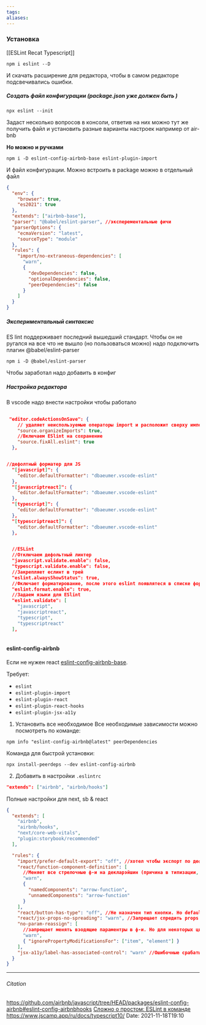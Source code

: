 ```yaml
---
tags: 
aliases: 
---
```

### Установка

[[ESLint Recat Typescript]]

```
npm i eslint --D
```
И скачать расширение для редактора, чтобы в самом редакторе подсвечивались ошибки.

##### Создать файл конфигурации (package.json уже должен быть )
```
npx eslint --init
```
Задаст несколько вопросов в консоли, ответив на них можно тут же получить файл и установить разные варианты настроек например от air-bnb

**Но можно и ручками**
```
npm i -D eslint-config-airbnb-base eslint-plugin-import
```

И файл конфигурации. Можно встроить в package можно в отдельный файл
```json
{
  "env": {
    "browser": true,
    "es2021": true
  },
  "extends": ["airbnb-base"],
  "parser": "@babel/eslint-parser", //эксперементальные фичи
  "parserOptions": {
    "ecmaVersion": "latest",
    "sourceType": "module"
  },
  "rules": {
    "import/no-extraneous-dependencies": [
      "warn",
      {
        "devDependencies": false,
        "optionalDependencies": false,
        "peerDependencies": false
      }
    ]
  }
}
```

##### Экспериментальный синтаксис
ES lint поддерживает последний вышедший стандарт. Чтобы он не ругался на все что не вышло (но пользоваться можно) надо подключить плагин @babel/eslint-parser
```
npm i -D @babel/eslint-parser
```
Чтобы заработал надо добавить в конфиг

##### Настройка редактора
В vscode надо внести настройки чтобы работало
```json
 
 "editor.codeActionsOnSave": {
    // удаляет неиспользуемые операторы import и расположит сверху импорты с глобальными
    "source.organizeImports": true,
    //Включаем ESlint на сохранение
    "source.fixAll.eslint": true
  },


//дефолтный форматер для JS
  "[javascript]": {
    "editor.defaultFormatter": "dbaeumer.vscode-eslint"
  },
  "[javascriptreact]": {
    "editor.defaultFormatter": "dbaeumer.vscode-eslint"
  },
  "[typescript]": {
    "editor.defaultFormatter": "dbaeumer.vscode-eslint"
  },
  "[typescriptreact]": {
    "editor.defaultFormatter": "dbaeumer.vscode-eslint"
  },


  //ESLint
  //Отключаем дефольтный линтер
  "javascript.validate.enable": false,
  "typescript.validate.enable": false,
  //Закрепляет еслинт в трей
  "eslint.alwaysShowStatus": true,
  //Фключает форматирование, после этого eslint появлятеся в списке форматеров
  "eslint.format.enable": true,
  //Задаем языки для ESlint
  "eslint.validate": [
    "javascript",
    "javascriptreact",
    "typescript",
    "typescriptreact"
  ],



```

#### eslint-config-airbnb
Если не нужен react [eslint-config-airbnb-base](https://npmjs.com/eslint-config-airbnb-base).

Требует:
- `eslint`
- `eslint-plugin-import`
- `eslint-plugin-react`
- `eslint-plugin-react-hooks`
- `eslint-plugin-jsx-a11y`

1. Установить все необходимое
Все необходимые зависимости можно посмотреть по команде:

```
npm info "eslint-config-airbnb@latest" peerDependencies
```

Команда для быстрой установки:

```
npx install-peerdeps --dev eslint-config-airbnb
```

2. Добавить в настройки  `.eslintrc`
```json
"extends": ["airbnb", "airbnb/hooks"]
```
Полные настройки для next, sb & react
```json
{
  "extends": [
    "airbnb",
    "airbnb/hooks",
    "next/core-web-vitals",
    "plugin:storybook/recommended"
  ],

  "rules": {
    "import/prefer-default-export": "off", //хотел чтобы экспорт по дефолту, дурачок
    "react/function-component-definition": [
      //Меняет все стрелочные ф-и на декларэйшин (причина в типизации, но пока я не умею)
      "warn",
      {
        "namedComponents": "arrow-function",
        "unnamedComponents": "arrow-function"
      }
    ],
    "react/button-has-type": "off", //Не назначен тип кнопки. Но defaultProps не видит - пришлось выключить
    "react/jsx-props-no-spreading": "warn", //Запрещает спредить props
    "no-param-reassign": [
      //запрещает менять взодящие параментры в ф-и. Но для некоторых циклов это правило не имеет смысла
      "warn",
      { "ignorePropertyModificationsFor": ["item", "element"] }
    ],
    "jsx-a11y/label-has-associated-control": "warn" //Ошибочные срабатывания.
  }
}

```


---
###### Citation
<https://github.com/airbnb/javascript/tree/HEAD/packages/eslint-config-airbnb#eslint-config-airbnbhooks>
[Сложно о простом: ESLint в команде](https://habr.com/ru/post/322550/)
<https://www.jscamp.app/ru/docs/typescript10/>
Date: 2021-11-18T19:10
